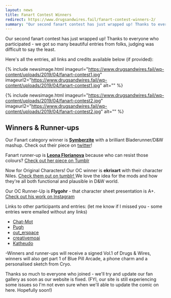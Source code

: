 ```yaml
---
layout: news
title: Fanart Contest Winners
redirect: https://www.drugsandwires.fail/fanart-contest-winners-2/
summary: "Our second fanart contest has just wrapped up! Thanks to everyone who participated - we got so many beautiful entries from folks, judging was difficult to say the least."
---
```


Our second fanart contest has just wrapped up! Thanks to everyone who participated - we got so many beautiful entries from folks, judging was difficult to say the least.

Here's all the entries, all links and credits available below (if provided):

{% include newsimage.html imageurl="https://www.drugsandwires.fail/wp-content/uploads/2019/04/fanart-contest1.jpg" imageurl2="https://www.drugsandwires.fail/wp-content/uploads/2019/04/fanart-contest1.jpg" alt="" %}

{% include newsimage.html imageurl="https://www.drugsandwires.fail/wp-content/uploads/2019/04/fanart-contest2.jpg" imageurl2="https://www.drugsandwires.fail/wp-content/uploads/2019/04/fanart-contest2.jpg" alt="" %}

## Winners &amp; Runner-ups

Our Fanart category winner is **[Symberzite](https://twitter.com/Oirecnite)** with a brilliant Bladerunner/D&amp;W mashup. Check out their piece on [twitter](https://twitter.com/Oirecnite/status/1118909108327976961)!

Fanart runner-up is [**Leona Florianova**](https://leona-florianova.tumblr.com/) because who can resist those colours? [Check out her piece on Tumblr](https://leona-florianova.tumblr.com/post/184280688748/this-shouldnt-be-happening-lin-looking-just-a)

Now for Original Characters! Our OC winner is **ekrixart** with their character Niles. [Check them out on tumblr! ](https://ekrixart.tumblr.com/post/184180785043/my-boy-niles-for-the-drugsandwires-fanart) We love the idea for the mods and how they're all both functional and plausible in D&amp;W world.

Our OC Runner-Up is **Flygohr** - that character sheet presentation is A+. [Check out his work on Instagram](https://www.instagram.com/flygohr/)

Links to other participants and entries: (let me know if I missed you - some entries were emailed without any links)

-  [Chat-Mot](https://www.instagram.com/p/BvKadxkg0qS/)
-  [Pugh](https://vk.com/createdbypugh)
-  [out_erspace](https://www.instagram.com/out_erspace_art/)
-  [creativemoai](https://creativemoai.tumblr.com/post/184138897211/wanted-to-give-lin-a-fun-look-she-looks-a)
-  [Katheudo](https://twitter.com/Katheudo3664/status/1119057207289688064)

-Winners and runner-ups will receive a signed Vol.1 of Drugs &amp; Wires, winners will also get part 1 of Blue Pill Arcade, a phone charm and a personalised sketch from Cryo.

Thanks so much to everyone who joined - we'll try and update our fan gallery as soon as our website is fixed. (FYI, our site is still experiencing some issues so I'm not even sure when we'll able to update the comic on here. Hopefully soon!)
